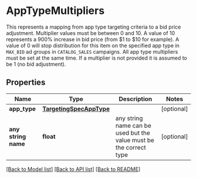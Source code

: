 # AppTypeMultipliers

This represents a mapping from app type targeting criteria to a bid price adjustment.  Multiplier values must be between 0 and 10. A value of 10 represents a 900% increase in bid price (from $1 to $10 for example). A value of 0 will stop distribution for this item on the specified app type in `MAX_BID` ad groups in `CATALOG_SALES` campaigns. All app type multipliers must be set at the same time. If a multiplier is not provided it is assumed to be 1 (no bid adjustment).

## Properties
Name | Type | Description | Notes
------------ | ------------- | ------------- | -------------
**app_type** | [**TargetingSpecAppType**](TargetingSpecAppType.md) |  | [optional] 
**any string name** | **float** | any string name can be used but the value must be the correct type | [optional]

[[Back to Model list]](../README.md#documentation-for-models) [[Back to API list]](../README.md#documentation-for-api-endpoints) [[Back to README]](../README.md)


